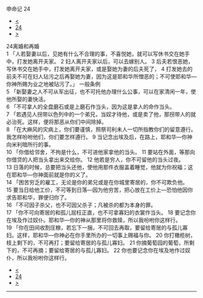 ﻿





 申命记 24




* [<](bible/DEU23.md)
* [24](bible/DEU.md)
* [>](bible/DEU25.md)



 
24离婚和再婚  
1 「人若娶妻以后，见她有什么不合理的事，不喜悦她，就可以写休书交在她手中，打发她离开夫家。 
2 妇人离开夫家以后，可以去嫁别人。 
3 后夫若恨恶她，写休书交在她手中，打发她离开夫家，或是娶她为妻的后夫死了， 
4 打发她去的前夫不可在妇人玷污之后再娶她为妻，因为这是耶和华所憎恶的；不可使耶和华—你神所赐为业之地被玷污了。」 一般条例  
5 「新娶妻之人不可从军出征，也不可托他办理什么公事，可以在家清闲一年，使他所娶的妻快活。  
6 「不可拿人的全盘磨石或是上磨石作当头，因为这是拿人的命作当头。  
7 「若遇见人拐带以色列中的一个弟兄，当奴才待他，或是卖了他，那拐带人的就必治死。这样，便将那恶从你们中间除掉。  
8 「在大麻风的灾病上，你们要谨慎，照祭司利未人一切所指教你们的留意遵行。我怎样吩咐他们，你们要怎样遵行。 
9 当记念出埃及后，在路上，耶和华—你神向米利暗所行的事。  
10 「你借给邻舍，不拘是什么，不可进他家拿他的当头。 
11 要站在外面，等那向你借贷的人把当头拿出来交给你。 
12 他若是穷人，你不可留他的当头过夜。 
13 日落的时候，总要把当头还他，使他用那件衣服盖着睡觉，他就为你祝福；这在耶和华—你神面前就是你的义了。  
14 「困苦穷乏的雇工，无论是你的弟兄或是在你城里寄居的，你不可欺负他。 
15 要当日给他工价，不可等到日落—因为他穷苦，把心放在工价上—恐怕他因你求告耶和华，罪便归你了。  
16 「不可因子杀父，也不可因父杀子；凡被杀的都为本身的罪。  
17 「你不可向寄居的和孤儿屈枉正直，也不可拿寡妇的衣裳作当头。 
18 要记念你在埃及作过奴仆。耶和华—你的神从那里将你救赎，所以我吩咐你这样行。  
19 「你在田间收割庄稼，若忘下一捆，不可回去再取，要留给寄居的与孤儿寡妇。这样，耶和华—你神必在你手里所办的一切事上赐福与你。 
20 你打橄榄树，枝上剩下的，不可再打；要留给寄居的与孤儿寡妇。 
21 你摘葡萄园的葡萄，所剩下的，不可再摘；要留给寄居的与孤儿寡妇。 
22 你也要记念你在埃及地作过奴仆，所以我吩咐你这样行。 
* [<](bible/DEU23.md)
* [24](bible/DEU.md)
* [>](bible/DEU25.md)





---










